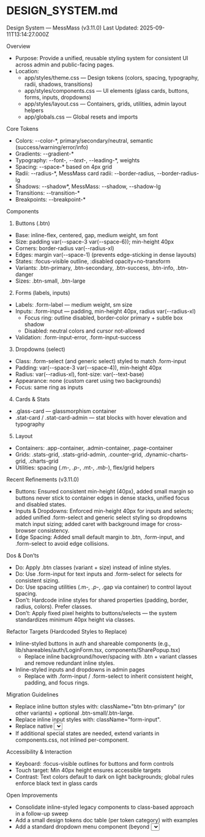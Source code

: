 # DESIGN_SYSTEM.md

Design System — MessMass (v3.11.0)
Last Updated: 2025-09-11T13:14:27.000Z

Overview
- Purpose: Provide a unified, reusable styling system for consistent UI across admin and public-facing pages.
- Location:
  - app/styles/theme.css — Design tokens (colors, spacing, typography, radii, shadows, transitions)
  - app/styles/components.css — UI elements (glass cards, buttons, forms, inputs, dropdowns)
  - app/styles/layout.css — Containers, grids, utilities, admin layout helpers
  - app/globals.css — Global resets and imports

Core Tokens
- Colors: --color-*, primary/secondary/neutral, semantic (success/warning/error/info)
- Gradients: --gradient-*
- Typography: --font-*, --text-*, --leading-*, weights
- Spacing: --space-* based on 4px grid
- Radii: --radius-*, MessMass card radii: --border-radius, --border-radius-lg
- Shadows: --shadow*, MessMass: --shadow, --shadow-lg
- Transitions: --transition-*
- Breakpoints: --breakpoint-*

Components
1) Buttons (.btn)
- Base: inline-flex, centered, gap, medium weight, sm font
- Size: padding var(--space-3 var(--space-6)); min-height 40px
- Corners: border-radius var(--radius-xl)
- Edges: margin var(--space-1) (prevents edge-sticking in dense layouts)
- States: :focus-visible outline, :disabled opacity+no-transform
- Variants: .btn-primary, .btn-secondary, .btn-success, .btn-info, .btn-danger
- Sizes: .btn-small, .btn-large

2) Forms (labels, inputs)
- Labels: .form-label — medium weight, sm size
- Inputs: .form-input — padding, min-height 40px, radius var(--radius-xl)
  - Focus ring: outline disabled, border-color primary + subtle box shadow
  - Disabled: neutral colors and cursor not-allowed
- Validation: .form-input-error, .form-input-success

3) Dropdowns (select)
- Class: .form-select (and generic select) styled to match .form-input
- Padding: var(--space-3 var(--space-4)), min-height 40px
- Radius: var(--radius-xl), font-size: var(--text-base)
- Appearance: none (custom caret using two backgrounds)
- Focus: same ring as inputs

4) Cards & Stats
- .glass-card — glassmorphism container
- .stat-card / .stat-card-admin — stat blocks with hover elevation and typography

5) Layout
- Containers: .app-container, .admin-container, .page-container
- Grids: .stats-grid, .stats-grid-admin, .counter-grid, .dynamic-charts-grid, .charts-grid
- Utilities: spacing (.m-*, .p-*, .mt-*, .mb-*), flex/grid helpers

Recent Refinements (v3.11.0)
- Buttons: Ensured consistent min-height (40px), added small margin so buttons never stick to container edges in dense stacks, unified focus and disabled states.
- Inputs & Dropdowns: Enforced min-height 40px for inputs and selects; added unified .form-select and generic select styling so dropdowns match input sizing; added caret with background image for cross-browser consistency.
- Edge Spacing: Added small default margin to .btn, .form-input, and .form-select to avoid edge collisions.

Dos & Don’ts
- Do: Apply .btn classes (variant + size) instead of inline styles.
- Do: Use .form-input for text inputs and .form-select for selects for consistent sizing.
- Do: Use spacing utilities (.m-*, .p-*, .gap via container) to control layout spacing.
- Don’t: Hardcode inline styles for shared properties (padding, border, radius, colors). Prefer classes.
- Don’t: Apply fixed pixel heights to buttons/selects — the system standardizes minimum 40px height via classes.

Refactor Targets (Hardcoded Styles to Replace)
- Inline-styled buttons in auth and shareable components (e.g., lib/shareables/auth/LoginForm.tsx, components/SharePopup.tsx)
  - Replace inline background/hover/spacing with .btn + variant classes and remove redundant inline styles.
- Inline-styled inputs and dropdowns in admin pages
  - Replace with .form-input / .form-select to inherit consistent height, padding, and focus rings.

Migration Guidelines
- Replace inline button styles with: className="btn btn-primary" (or other variants) + optional .btn-small/.btn-large.
- Replace inline input styles with: className="form-input".
- Replace native <select> with: className="form-select" (preferred) or rely on global select styling if class application is not trivial.
- If additional special states are needed, extend variants in components.css, not inlined per-component.

Accessibility & Interaction
- Keyboard: :focus-visible outlines for buttons and form controls
- Touch target: Min 40px height ensures accessible targets
- Contrast: Text colors default to dark on light backgrounds; global rules enforce black text in glass cards

Open Improvements
- Consolidate inline-styled legacy components to class-based approach in a follow-up sweep
- Add a small design tokens doc table (per token category) with examples
- Add a standard dropdown menu component (beyond <select>) if requirements emerge


